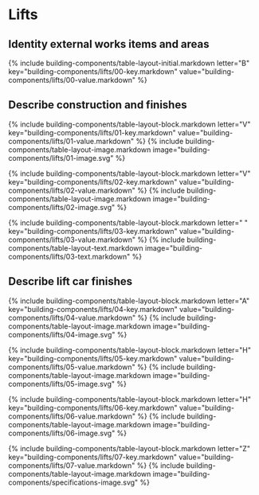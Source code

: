 <div data-role="collapsible" data-inset="false">
<h1 class="cart-collapsible-div">Lifts</h1>

<dl>

## <span class="caps">**Identity external works items and areas**</span>

{% include building-components/table-layout-initial.markdown letter="B" key="building-components/lifts/00-key.markdown" value="building-components/lifts/00-value.markdown" %}

## <span class="caps">**Describe** construction and finishes</span>

{% include building-components/table-layout-block.markdown letter="V" key="building-components/lifts/01-key.markdown" value="building-components/lifts/01-value.markdown" %}
{% include building-components/table-layout-image.markdown image="building-components/lifts/01-image.svg" %}

{% include building-components/table-layout-block.markdown letter="V" key="building-components/lifts/02-key.markdown" value="building-components/lifts/02-value.markdown"  %}
{% include building-components/table-layout-image.markdown image="building-components/lifts/02-image.svg" %}

{% include building-components/table-layout-block.markdown letter=" " key="building-components/lifts/03-key.markdown" value="building-components/lifts/03-value.markdown"  %}
{% include building-components/table-layout-text.markdown image="building-components/lifts/03-text.markdown" %}

## <span class="caps">**Describe** lift car finishes</span>

{% include building-components/table-layout-block.markdown letter="A" key="building-components/lifts/04-key.markdown" value="building-components/lifts/04-value.markdown"  %}
{% include building-components/table-layout-image.markdown image="building-components/lifts/04-image.svg" %}

{% include building-components/table-layout-block.markdown letter="H" key="building-components/lifts/05-key.markdown" value="building-components/lifts/05-value.markdown"  %}
{% include building-components/table-layout-image.markdown image="building-components/lifts/05-image.svg" %}

{% include building-components/table-layout-block.markdown letter="H" key="building-components/lifts/06-key.markdown" value="building-components/lifts/06-value.markdown"  %}
{% include building-components/table-layout-image.markdown image="building-components/lifts/06-image.svg" %}

{% include building-components/table-layout-block.markdown letter="Z" key="building-components/lifts/07-key.markdown" value="building-components/lifts/07-value.markdown"  %}
{% include building-components/table-layout-image.markdown image="building-components/specifications-image.svg" %}

</dl></div>
